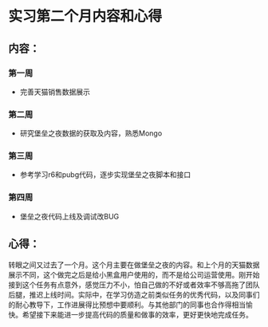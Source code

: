 # 实习第二个月内容和心得

## 内容：
### 第一周
- 完善天猫销售数据展示

### 第二周
- 研究堡垒之夜数据的获取及内容，熟悉Mongo

### 第三周
- 参考学习r6和pubg代码，逐步实现堡垒之夜脚本和接口

### 第四周
- 堡垒之夜代码上线及调试改BUG

## 心得：
转眼之间又过去了一个月。这个月主要在做堡垒之夜的内容。和上个月的天猫数据展示不同，这个做完之后是给小黑盒用户使用的，而不是给公司运营使用。刚开始接到这个任务有点意外，感觉压力不小，怕自己做的不好或者效率不够高拖了团队后腿，推迟上线时间。实际中，在学习仿造之前类似任务的优秀代码，以及同事们的耐心教导下，工作进展得比预想中要顺利。与其他部门的同事也合作得相当愉快。希望接下来能进一步提高代码的质量和做事的效率，更好更快地完成任务。
